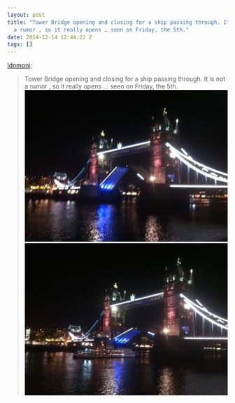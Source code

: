 ```yaml
---
layout: post
title: "Tower Bridge opening and closing for a ship passing through. It is not
  a rumor , so it really opens … seen on Friday, the 5th."
date: 2014-12-14 12:44:22 Z
tags: []
---
```

[ldnmoni](http://ldnmoni.tumblr.com/post/105168741834/tower-bridge-opening-and-closing-for-a-ship):

> Tower Bridge opening and closing for a ship passing through. It is not a rumor , so it really opens … seen on Friday, the 5th.
![](/media/2014/12/105170315382_0.jpg)
![](/media/2014/12/105170315382_1.jpg)
